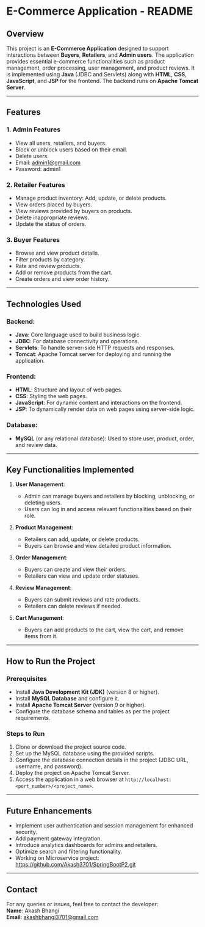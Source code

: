 # E-Commerce Application - README  

## Overview  
This project is an **E-Commerce Application** designed to support interactions between **Buyers**, **Retailers**, and **Admin users**. The application provides essential e-commerce functionalities such as product management, order processing, user management, and product reviews. It is implemented using **Java** (JDBC and Servlets) along with **HTML**, **CSS**, **JavaScript**, and **JSP** for the frontend. The backend runs on **Apache Tomcat Server**.  

---

## Features  

### 1. **Admin Features**  
- View all users, retailers, and buyers.  
- Block or unblock users based on their email.  
- Delete users.
- Email: admin1@gmail.com
- Password: admin1

### 2. **Retailer Features**  
- Manage product inventory: Add, update, or delete products.  
- View orders placed by buyers.  
- View reviews provided by buyers on products.  
- Delete inappropriate reviews.  
- Update the status of orders.  

### 3. **Buyer Features**  
- Browse and view product details.  
- Filter products by category.  
- Rate and review products.  
- Add or remove products from the cart.  
- Create orders and view order history.  

---

## Technologies Used  

### Backend:  
- **Java**: Core language used to build business logic.  
- **JDBC**: For database connectivity and operations.  
- **Servlets**: To handle server-side HTTP requests and responses.  
- **Tomcat**: Apache Tomcat server for deploying and running the application.  

### Frontend:  
- **HTML**: Structure and layout of web pages.  
- **CSS**: Styling the web pages.  
- **JavaScript**: For dynamic content and interactions on the frontend.  
- **JSP**: To dynamically render data on web pages using server-side logic.  

### Database:  
- **MySQL** (or any relational database): Used to store user, product, order, and review data.  

---

## Key Functionalities Implemented  

1. **User Management**:  
   - Admin can manage buyers and retailers by blocking, unblocking, or deleting users.  
   - Users can log in and access relevant functionalities based on their role.  

2. **Product Management**:  
   - Retailers can add, update, or delete products.  
   - Buyers can browse and view detailed product information.  

3. **Order Management**:  
   - Buyers can create and view their orders.  
   - Retailers can view and update order statuses.  

4. **Review Management**:  
   - Buyers can submit reviews and rate products.  
   - Retailers can delete reviews if needed.  

5. **Cart Management**:  
   - Buyers can add products to the cart, view the cart, and remove items from it.  

---

## How to Run the Project  

### Prerequisites  
- Install **Java Development Kit (JDK)** (version 8 or higher).  
- Install **MySQL Database** and configure it.  
- Install **Apache Tomcat Server** (version 9 or higher).  
- Configure the database schema and tables as per the project requirements.  

### Steps to Run  
1. Clone or download the project source code.  
2. Set up the MySQL database using the provided scripts.  
3. Configure the database connection details in the project (JDBC URL, username, and password).  
4. Deploy the project on Apache Tomcat Server.  
5. Access the application in a web browser at `http://localhost:<port_number>/<project_name>`.  

---

## Future Enhancements  
- Implement user authentication and session management for enhanced security.  
- Add payment gateway integration.  
- Introduce analytics dashboards for admins and retailers.  
- Optimize search and filtering functionality.
- Working on Microservice project: https://github.com/Akash3701/SpringBootP2.git 

---

## Contact  
For any queries or issues, feel free to contact the developer:  
**Name**: Akash Bhangi  
**Email**: akashbhangi3701@gmail.com
